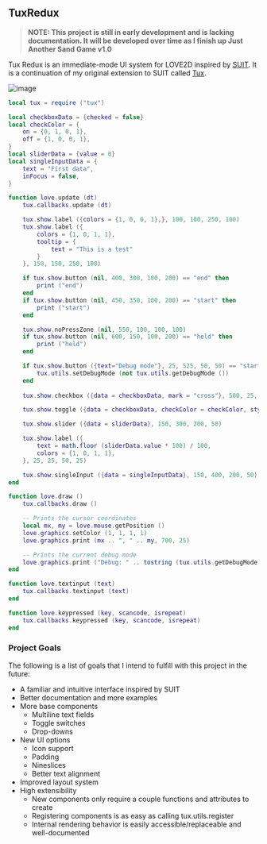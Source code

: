 ## TuxRedux

> **NOTE: This project is still in early development and is lacking documentation. It will be developed over time as I finish up Just Another Sand Game v1.0**

Tux Redux is an immediate-mode UI system for LOVE2D inspired by [SUIT](https://github.com/vrld/suit). It is a continuation of my original extension to SUIT called [Tux](https://github.com/KINGTUT10101/tux/tree/master).

![image](https://github.com/user-attachments/assets/b011325a-9cfd-4a6d-8b05-c4199ef9fcf5)
```lua
local tux = require ("tux")

local checkboxData = {checked = false}
local checkColor = {
    on = {0, 1, 0, 1},
    off = {1, 0, 0, 1},
}
local sliderData = {value = 0}
local singleInputData = {
    text = "First data",
    inFocus = false,
}

function love.update (dt)
    tux.callbacks.update (dt)

    tux.show.label ({colors = {1, 0, 0, 1},}, 100, 100, 250, 100)
    tux.show.label ({
        colors = {1, 0, 1, 1},
        tooltip = {
            text = "This is a test"
        }
    }, 150, 150, 250, 100)

    if tux.show.button (nil, 400, 300, 100, 200) == "end" then
        print ("end")
    end
    if tux.show.button (nil, 450, 350, 100, 200) == "start" then
        print ("start")
    end

    tux.show.noPressZone (nil, 550, 100, 100, 100)
    if tux.show.button (nil, 600, 150, 100, 200) == "held" then
        print ("held")
    end

    if tux.show.button ({text="Debug mode"}, 25, 525, 50, 50) == "start" then
        tux.utils.setDebugMode (not tux.utils.getDebugMode ())
    end
    
    tux.show.checkbox ({data = checkboxData, mark = "cross"}, 500, 25, 100, 50)

    tux.show.toggle ({data = checkboxData, checkColor = checkColor, style = "round"}, 25, 350, 50, 50)

    tux.show.slider ({data = sliderData}, 150, 300, 200, 50)

    tux.show.label ({
        text = math.floor (sliderData.value * 100) / 100,
        colors = {1, 0, 1, 1},
    }, 25, 25, 50, 25)

    tux.show.singleInput ({data = singleInputData}, 150, 400, 200, 50)
end

function love.draw ()
    tux.callbacks.draw ()

    -- Prints the cursor coordinates
    local mx, my = love.mouse.getPosition ()
    love.graphics.setColor (1, 1, 1, 1)
    love.graphics.print (mx .. ", " .. my, 700, 25)

    -- Prints the current debug mode
    love.graphics.print ("Debug: " .. tostring (tux.utils.getDebugMode ()), 700, 50)
end

function love.textinput (text)
    tux.callbacks.textinput (text)
end

function love.keypressed (key, scancode, isrepeat)
    tux.callbacks.keypressed (key, scancode, isrepeat)
end
```

### Project Goals

The following is a list of goals that I intend to fulfill with this project in the future:

*   A familiar and intuitive interface inspired by SUIT
*   Better documentation and more examples
*   More base components
    *   Multiline text fields
    *   Toggle switches
    *   Drop-downs
*   New UI options
    *   Icon support
    *   Padding
    *   Nineslices
    *   Better text alignment
*   Improved layout system
*   High extensibility
    *   New components only require a couple functions and attributes to create
    *   Registering components is as easy as calling tux.utils.register
    *   Internal rendering behavior is easily accessible/replaceable and well-documented
